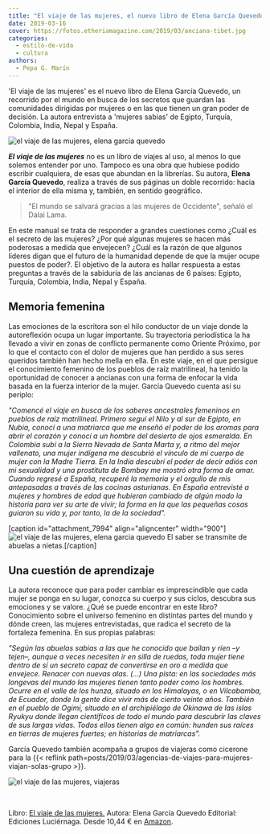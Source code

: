 ```yaml
---
title: "El viaje de las mujeres, el nuevo libro de Elena García Quevedo"
date: 2019-03-16
cover: https://fotos.etheriamagazine.com/2019/03/anciana-tibet.jpg
categories: 
  - estilo-de-vida
  - cultura
authors: 
  - Pepa G. Marín
---
```


'El viaje de las mujeres' es el nuevo libro de Elena García Quevedo, un recorrido por el 
mundo en busca de los secretos que guardan las comunidades dirigidas por mujeres o en 
las que tienen un gran poder de decisión. La autora entrevista a 'mujeres sabias' de 
Egipto, Turquía, Colombia, India, Nepal y España. 

![el viaje de las mujeres, elena garcia quevedo](https://fotos.etheriamagazine.com/2019/03/anciana-tibet.jpg)

**_El viaje de las mujeres_** no es un libro de viajes al uso, al menos lo que solemos entender por uno. Tampoco es una obra que hubiese podido escribir cualquiera, de esas que abundan en la librerías. Su autora, **Elena García Quevedo**, realiza a través de sus páginas un doble recorrido: hacia el interior de ella misma y, también, en sentido geográfico.

> "El mundo se salvará gracias a las mujeres de Occidente", señaló el Dalai Lama. 

En este manual se trata de responder a grandes cuestiones como ¿Cuál es el secreto de las mujeres? ¿Por qué algunas mujeres se hacen más poderosas a medida que envejecen? ¿Cuál es la razón de que algunos líderes digan que el futuro de la humanidad depende de que la mujer ocupe puestos de poder?. El objetivo de la autora es hallar respuesta a estas preguntas a través de la sabiduría de las ancianas de 6 países: Egipto, Turquía, Colombia, India, Nepal y España.

## Memoria femenina

Las emociones de la escritora son el hilo conductor de un viaje donde la autoreflexión ocupa un lugar importante. Su trayectoria periodística la ha llevado a vivir en zonas de conflicto permanente como Oriente Próximo, por lo que el contacto con el dolor de mujeres que han perdido a sus seres queridos también han hecho mella en ella. En este viaje, en el que persigue el conocimiento femenino de los pueblos de raíz matrilineal, ha tenido la oportunidad de conocer a ancianas con una forma de enfocar la vida basada en la fuerza interior de la mujer. García Quevedo cuenta así su periplo:

_"Comencé el viaje en busca de los saberes ancestrales femeninos en pueblos de raíz matrilineal. Primero seguí el Nilo y al sur de Egipto, en Nubia, conocí a una matriarca que me enseñó el poder de los aromas para abrir el corazón y conocí a un hombre del desierto de ojos esmeralda. En Colombia subí a la Sierra Nevada de Santa Marta y, a ritmo del mejor vallenato, una mujer indígena me descubrió el vínculo de mi cuerpo de mujer con la Madre Tierra. En la India descubrí el poder de decir adiós con mi sexualidad y una prostituta de Bombay me mostró otra forma de amar. Cuando regresé a España, recuperé la memoria y el orgullo de mis antepasadas a través de las cocinas asturianas. En España entrevisté a mujeres y hombres de edad que hubieran cambiado de algún modo la historia para ver su arte de vivir; la forma en la que las pequeñas cosas guiaron su vida y, por tanto, la de la sociedad"._

\[caption id="attachment\_7994" align="aligncenter" width="900"\]![el viaje de las mujeres, elena garcia quevedo](https://fotos.etheriamagazine.com/2019/03/abuela-viajes-india.jpg) El saber se transmite de abuelas a nietas.\[/caption\]

## Una cuestión de aprendizaje

La autora reconoce que para poder cambiar es imprescindible que cada mujer se ponga en su lugar, conozca su cuerpo y sus ciclos, descubra sus emociones y se valore. ¿Qué se puede encontrar en este libro? Conocimiento sobre el universo femenino en distintas partes del mundo y dónde creen, las mujeres entrevistadas, que radica el secreto de la fortaleza femenina. En sus propias palabras:

_"Según las abuelas sabias a las que he conocido que bailan y ríen –y tejen–, aunque a veces necesiten ir en silla de ruedas, toda mujer tiene dentro de sí un secreto capaz de convertirse en oro a medida que envejece. Renacer con nuevas alas._ _(...)_ _Una pista: en las sociedades más longevas del mundo las mujeres tienen tanto poder como los hombres. Ocurre en el valle de los hunza, situado en los Himalayas, o en Vilcabamba, de Ecuador, donde la gente dice vivir más de ciento veinte años. También en el pueblo de Ogimi, situado en el archipiélago de Okinawa de las islas Ryukyu donde llegan científicos de todo el mundo para descubrir las claves de sus largas vidas. Todos ellos tienen algo en común: hunden sus raíces en tierras de mujeres fuertes; en historias de matriarcas"._

García Quevedo también acompaña a grupos de viajeras como cicerone para la {{< reflink path=posts/2019/03/agencias-de-viajes-para-mujeres-viajan-solas-grupo >}}.

![el viaje de las mujeres, viajeras](https://fotos.etheriamagazine.com/2019/03/el-viaje-de-las-mujeres.jpg)

 

Libro: [El viaje de las mujeres.](https://www.planetadelibros.com/libro-el-viaje-de-las-mujeres/287971) Autora: Elena García Quevedo Editorial: Ediciones Luciérnaga. Desde 10,44 € en [Amazon](https://www.amazon.es/gp/product/8417371591/ref=as_li_tl?ie=UTF8&camp=3638&creative=24630&creativeASIN=8417371591&linkCode=as2&tag=etheriamagazi-21&linkId=884b4102cac4ee8c4236d26a7818eff6).
